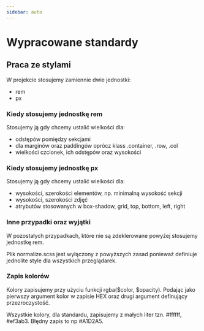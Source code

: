```yaml
---
sidebar: auto
---
```


#  Wypracowane standardy

## Praca ze stylami

W projekcie stosujemy zamiennie dwie jednostki:

- rem
- px

### Kiedy stosujemy jednostkę rem

Stosujemy ją gdy chcemy ustalić wielkości dla:

- odstępów pomiędzy sekcjami
- dla marginów oraz paddingów oprócz klass .container, .row, .col
- wielkości czcionek, ich odstępów oraz wysokości


### Kiedy stosujemy jednostkę px

Stosujemy ją gdy chcemy ustalić wielkości dla:

- wysokości, szerokości elementów, np. minimalną wysokość sekcji
- wysokości, szerokości zdjęć
- atrybutów stosowanych w box-shadow, grid, top, bottom, left, right


### Inne przypadki oraz wyjątki

W pozostałych przypadkach, które nie są zdeklerowane powyżej stosujemy jednostkę rem.

Plik normalize.scss jest wyłączony z powyższych zasad ponieważ definiuje jednolite style
dla wszystkich przeglądarek.


### Zapis kolorów

Kolory zapisujemy przy użyciu funkcji rgba($color, $opacity). Podając jako pierwszy argument
kolor w zapisie HEX oraz drugi argument definujący przezroczystość.

Wszystkie kolory, dla standardu, zapisujemy z małych liter tzn. #ffffff, #ef3ab3. Błędny zapis to np #A1D2A5.